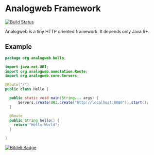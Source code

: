 Analogweb Framework
===============================================

[![Build Status](https://travis-ci.org/analogweb/core.svg?branch=master)](https://travis-ci.org/analogweb/core)

Analogweb is a tiny HTTP oriented framework.
It depends only Java 6+.

## Example

```java
package org.analogweb.hello;

import java.net.URI;
import org.analogweb.annotation.Route;
import org.analogweb.core.Servers;

@Route("/")
public class Hello {

  public static void main(String... args) {
      Servers.create(URI.create("http://localhost:8080")).start();
  }

  @Route
  public String hello() {
    return "Hello World";
  }

}
```


[![Bitdeli Badge](https://d2weczhvl823v0.cloudfront.net/analogweb/core/trend.png)](https://bitdeli.com/free "Bitdeli Badge")


